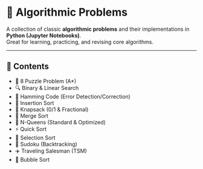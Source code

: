 # 📘 Algorithmic Problems

A collection of classic **algorithmic problems** and their implementations in **Python (Jupyter Notebooks)**.  
Great for learning, practicing, and revising core algorithms.

---

## 📂 Contents

- 🧩 8 Puzzle Problem (A*)
- 🔍 Binary & Linear Search
- 🔑 Hamming Code (Error Detection/Correction)
- 📑 Insertion Sort
- 🎒 Knapsack (0/1 & Fractional)
- 🔄 Merge Sort
- 👑 N-Queens (Standard & Optimized)
- ⚡ Quick Sort
- 🔢 Selection Sort
- 🧮 Sudoku (Backtracking)
- ✈️ Traveling Salesman (TSM)
- 🔁 Bubble Sort

